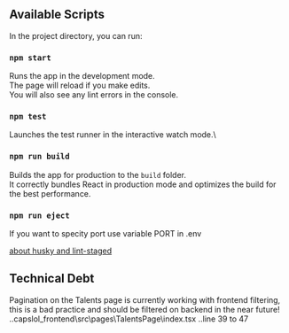 ## Available Scripts

In the project directory, you can run:

### `npm start`

Runs the app in the development mode.\
The page will reload if you make edits.\
You will also see any lint errors in the console.

### `npm test`

Launches the test runner in the interactive watch mode.\

### `npm run build`

Builds the app for production to the `build` folder.\
It correctly bundles React in production mode and optimizes the build for the best performance.

### `npm run eject`

If you want to specity port use variable PORT in .env

[about husky and lint-staged](https://dev.to/truemark/run-eslint-on-git-commit-with-husky-and-lint-staged-in-reactjs-4oeb)

## Technical Debt 

Pagination on the Talents page is currently working with frontend filtering, this is a bad practice and should be filtered on backend in the near future!
..capslol_frontend\src\pages\TalentsPage\index.tsx
..line 39 to 47  
